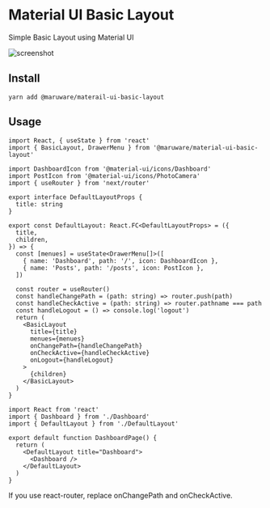 # Material UI Basic Layout

Simple Basic Layout using Material UI

![screenshot](https://user-images.githubusercontent.com/1129887/85822553-26234d00-b7b6-11ea-8dec-0fdc2ebeb207.png)

## Install

```
yarn add @maruware/materail-ui-basic-layout
```

## Usage

```tsx
import React, { useState } from 'react'
import { BasicLayout, DrawerMenu } from '@maruware/material-ui-basic-layout'

import DashboardIcon from '@material-ui/icons/Dashboard'
import PostIcon from '@material-ui/icons/PhotoCamera'
import { useRouter } from 'next/router'

export interface DefaultLayoutProps {
  title: string
}

export const DefaultLayout: React.FC<DefaultLayoutProps> = ({
  title,
  children,
}) => {
  const [menues] = useState<DrawerMenu[]>([
    { name: 'Dashboard', path: '/', icon: DashboardIcon },
    { name: 'Posts', path: '/posts', icon: PostIcon },
  ])

  const router = useRouter()
  const handleChangePath = (path: string) => router.push(path)
  const handleCheckActive = (path: string) => router.pathname === path
  const handleLogout = () => console.log('logout')
  return (
    <BasicLayout
      title={title}
      menues={menues}
      onChangePath={handleChangePath}
      onCheckActive={handleCheckActive}
      onLogout={handleLogout}
    >
      {children}
    </BasicLayout>
  )
}
```

```tsx
import React from 'react'
import { Dashboard } from './Dashboard'
import { DefaultLayout } from './DefaultLayout'

export default function DashboardPage() {
  return (
    <DefaultLayout title="Dashboard">
      <Dashboard />
    </DefaultLayout>
  )
}

```

If you use react-router, replace onChangePath and onCheckActive.